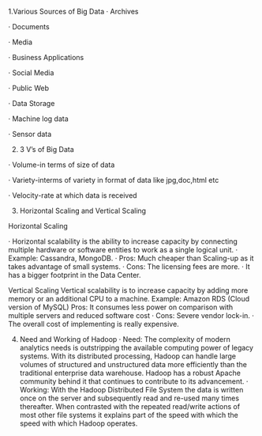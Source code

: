 1.Various Sources of Big Data
·       Archives

·       Documents

·       Media

·       Business Applications

·       Social Media

·       Public Web

·       Data Storage

·       Machine log data

·       Sensor data

2. 3 V’s of Big Data
 
·       Volume-in terms of size of data

·       Variety-interms of variety in format of data like jpg,doc,html etc

·       Velocity-rate at which data is received


3. Horizontal Scaling and Vertical Scaling
 
Horizontal Scaling

·       Horizontal scalability is the ability to increase capacity by connecting multiple hardware or software entities to work as a              single logical unit.
·       Example: Cassandra, MongoDB.
·       Pros: Much cheaper than Scaling-up as it takes advantage of small systems.
·       Cons: The licensing fees are more.
·       It has a bigger footprint in the Data Center.

Vertical Scaling
      Vertical scalability is to increase capacity by adding more memory or an additional CPU to a machine.
      Example: Amazon RDS (Cloud version of MySQL)
      Pros: It consumes less power on comparison with multiple servers and reduced software cost
·     Cons: Severe vendor lock-in.
·     The overall cost of implementing is really expensive.
 
 
 
4. Need and Working of Hadoop
·       Need: The complexity of modern analytics needs is outstripping the available computing power of legacy systems. With its distributed processing, Hadoop can handle large volumes of structured and unstructured data more efficiently than the traditional enterprise data warehouse. Hadoop has a robust Apache community behind it that continues to contribute to its advancement.
·       Working:  With the Hadoop Distributed File System the data is written once on the server and subsequently read and re-used many times thereafter. When contrasted with the repeated read/write actions of most other file systems it explains part of the speed with which the speed with which Hadoop operates.
